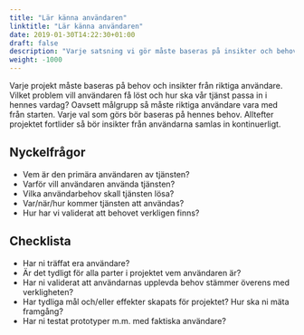 ```yaml
---
title: "Lär känna användaren"
linktitle: "Lär känna användaren"
date: 2019-01-30T14:22:30+01:00
draft: false
description: "Varje satsning vi gör måste baseras på insikter och behov från riktiga användare. Dessa behov behöver sedan matchas med de effekter verksamheten vill uppnå för att tillsammans skapa värde."
weight: -1000
---
```

Varje projekt måste baseras på behov och insikter från riktiga användare. Vilket problem vill användaren få löst och hur ska vår tjänst passa in i hennes vardag? Oavsett målgrupp så måste riktiga användare vara med från starten. Varje val som görs bör baseras på hennes behov. Alltefter projektet fortlider så bör insikter från användarna samlas in kontinuerligt.

## Nyckelfrågor
- Vem är den primära användaren av tjänsten?
- Varför vill användaren använda tjänsten?
- Vilka användarbehov skall tjänsten lösa?
- Var/när/hur kommer tjänsten att användas?
- Hur har vi validerat att behovet verkligen finns?

## Checklista
- Har ni träffat era användare?
- Är det tydligt för alla parter i projektet vem användaren är?
- Har ni validerat att användarnas upplevda behov stämmer överens med verkligheten?
- Har tydliga mål och/eller effekter skapats för projektet? Hur ska ni mäta framgång?
- Har ni testat prototyper m.m. med faktiska användare?
